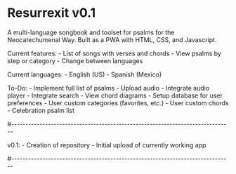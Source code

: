 # Resurrexit v0.1
A multi-language songbook and toolset for psalms for the Neocatechumenal Way.
Built as a PWA with HTML, CSS, and Javascript.


Current features:
	- List of songs with verses and chords
	- View psalms by step or category
	- Change between languages

Current languages:
	- English (US)
	- Spanish (Mexico)

To-Do:
	- Implement full list of psalms
	- Upload audio
	- Integrate audio player
	- Integrate search
	- View chord diagrams
	- Setup database for user preferences
	- User custom categories (favorites, etc.)
	- User custom chords
	- Celebration psalm list


#------------------------------------------------------------------------------

v0.1:
	- Creation of repository
	- Initial upload of currently working app

#------------------------------------------------------------------------------

